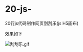 # 20-js-
20行js代码制作网页刮刮乐(js H5画布)

效果如下

![刮刮乐.gif](http://upload-images.jianshu.io/upload_images/1808957-8204a98228d2da66.gif?imageMogr2/auto-orient/strip)

